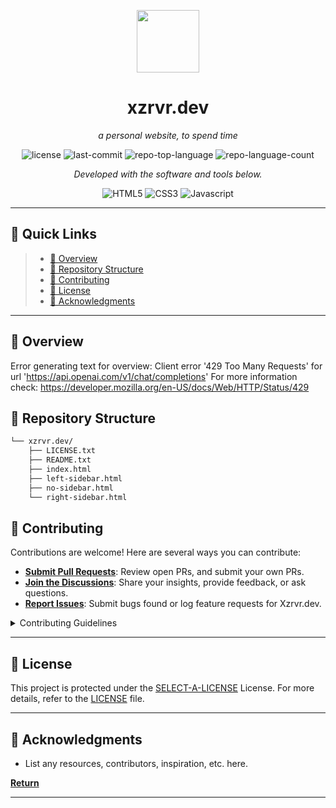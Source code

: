 <p align="center">
  <img src="https://cdn-icons-png.flaticon.com/512/6295/6295417.png" width="100" />
</p>
<p align="center">
    <h1 align="center">xzrvr.dev</h1>
</p>
<p align="center">
    <em>a personal website, to spend time</em>
</p>
<p align="center">
	<img src="https://img.shields.io/github/license/xzrvr/xzrvr.dev?style=for-the-badge&color=0080ff" alt="license">
	<img src="https://img.shields.io/github/last-commit/xzrvr/xzrvr.dev?style=for-the-badge&color=0080ff" alt="last-commit">
	<img src="https://img.shields.io/github/languages/top/xzrvr/xzrvr.dev?style=for-the-badge&color=0080ff" alt="repo-top-language">
	<img src="https://img.shields.io/github/languages/count/xzrvr/xzrvr.dev?style=for-the-badge&color=0080ff" alt="repo-language-count">
<p>
<p align="center">
		<em>Developed with the software and tools below.</em>
</p>
<p align="center">
	<img src="https://img.shields.io/badge/HTML5-E34F26.svg?style=for-the-badge&logo=HTML5&logoColor=white" alt="HTML5">
	<img src="https://img.shields.io/badge/CSS3-1572B6?style=for-the-badge&logo=css3&logoColor=white" alt="CSS3">
	<img src="https://img.shields.io/badge/JavaScript-F7DF1E?style=for-the-badge&logo=JavaScript&logoColor=white" alt="Javascript">
</p>
<hr>

## 🔗 Quick Links

> - [📍 Overview](#-overview)
> - [📂 Repository Structure](#-repository-structure)
> - [🤝 Contributing](#-contributing)
> - [📄 License](#-license)
> - [👏 Acknowledgments](#-acknowledgments)

---

## 📍 Overview

Error generating text for overview: Client error '429 Too Many Requests' for url 'https://api.openai.com/v1/chat/completions'
For more information check: https://developer.mozilla.org/en-US/docs/Web/HTTP/Status/429

## 📂 Repository Structure

```sh
└── xzrvr.dev/
    ├── LICENSE.txt
    ├── README.txt
    ├── index.html
    ├── left-sidebar.html
    ├── no-sidebar.html
    └── right-sidebar.html
```

## 🤝 Contributing

Contributions are welcome! Here are several ways you can contribute:

- **[Submit Pull Requests](https://github/xzrvr/xzrvr.dev/blob/main/CONTRIBUTING.md)**: Review open PRs, and submit your own PRs.
- **[Join the Discussions](https://github/xzrvr/xzrvr.dev/discussions)**: Share your insights, provide feedback, or ask questions.
- **[Report Issues](https://github/xzrvr/xzrvr.dev/issues)**: Submit bugs found or log feature requests for Xzrvr.dev.

<details closed>
    <summary>Contributing Guidelines</summary>

1. **Fork the Repository**: Start by forking the project repository to your GitHub account.
2. **Clone Locally**: Clone the forked repository to your local machine using a Git client.
   ```sh
   git clone https://github.com/xzrvr/xzrvr.dev
   ```
3. **Create a New Branch**: Always work on a new branch, giving it a descriptive name.
   ```sh
   git checkout -b new-feature-x
   ```
4. **Make Your Changes**: Develop and test your changes locally.
5. **Commit Your Changes**: Commit with a clear message describing your updates.
   ```sh
   git commit -m 'Implemented new feature x.'
   ```
6. **Push to GitHub**: Push the changes to your forked repository.
   ```sh
   git push origin new-feature-x
   ```
7. **Submit a Pull Request**: Create a PR against the original project repository. Clearly describe the changes and their motivations.

Once your PR is reviewed and approved, it will be merged into the main branch.

</details>

---

## 📄 License

This project is protected under the [SELECT-A-LICENSE](https://choosealicense.com/licenses) License. For more details, refer to the [LICENSE](https://choosealicense.com/licenses/) file.

---

## 👏 Acknowledgments

- List any resources, contributors, inspiration, etc. here.

[**Return**](#-quick-links)

---
